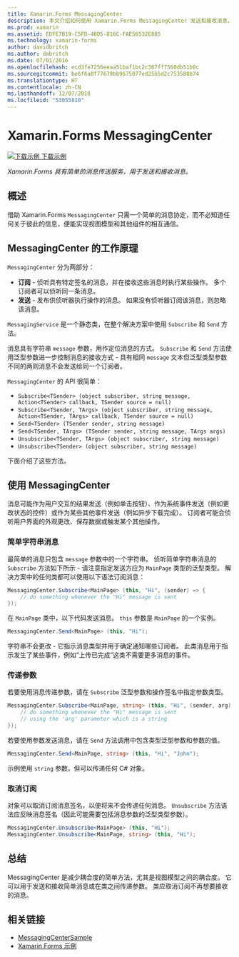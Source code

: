 ```yaml
---
title: Xamarin.Forms MessagingCenter
description: 本文介绍如何使用 Xamarin.Forms MessagingCenter 发送和接收消息，以减少如视图模型等类之间的耦合度。
ms.prod: xamarin
ms.assetid: EDFE7B19-C5FD-40D5-816C-FAE56532E885
ms.technology: xamarin-forms
author: davidbritch
ms.author: dabritch
ms.date: 07/01/2016
ms.openlocfilehash: ecd3fe7256eeaa51baf1bc2c367ff7560db51b0c
ms.sourcegitcommit: be6f6a8f77679bb9675077ed25b5d2c753580b74
ms.translationtype: HT
ms.contentlocale: zh-CN
ms.lasthandoff: 12/07/2018
ms.locfileid: "53055810"
---
```

# <a name="xamarinforms-messagingcenter"></a>Xamarin.Forms MessagingCenter

[![下载示例](~/media/shared/download.png) 下载示例](https://developer.xamarin.com/samples/UsingMessagingCenter)

_Xamarin.Forms 具有简单的消息传送服务，用于发送和接收消息。_

<a name="Overview" />

## <a name="overview"></a>概述

借助 Xamarin.Forms `MessagingCenter` 只需一个简单的消息协定，而不必知道任何关于彼此的信息，便能实现视图模型和其他组件的相互通信。

<a name="How_the_MessagingCenter_Works" />

## <a name="how-the-messagingcenter-works"></a>MessagingCenter 的工作原理

`MessagingCenter` 分为两部分：

-  **订阅** - 侦听具有特定签名的消息，并在接收这些消息时执行某些操作。 多个订阅者可以侦听同一条消息。
-  **发送** - 发布供侦听器执行操作的消息。 如果没有侦听器订阅该消息，则忽略该消息。


`MessagingService` 是一个静态类，在整个解决方案中使用 `Subscribe` 和 `Send` 方法。

消息具有字符串 `message` 参数，用作定位消息的方式。 `Subscribe` 和 `Send` 方法使用泛型参数进一步控制消息的接收方式 - 具有相同 `message` 文本但泛型类型参数不同的两则消息不会发送给同一个订阅者。

`MessagingCenter` 的 API 很简单：

- `Subscribe<TSender> (object subscriber, string message, Action<TSender> callback, TSender source = null)`
- `Subscribe<TSender, TArgs> (object subscriber, string message, Action<TSender, TArgs> callback, TSender source = null)`
- `Send<TSender> (TSender sender, string message)`
- `Send<TSender, TArgs> (TSender sender, string message, TArgs args)`
- `Unsubscribe<TSender, TArgs> (object subscriber, string message)`
- `Unsubscribe<TSender> (object subscriber, string message)`

下面介绍了这些方法。

<a name="Using_the_MessagingCenter" />

## <a name="using-the-messagingcenter"></a>使用 MessagingCenter

消息可能作为用户交互的结果发送（例如单击按钮）、作为系统事件发送（例如更改状态的控件）或作为某些其他事件发送（例如异步下载完成）。 订阅者可能会侦听用户界面的外观更改、保存数据或触发某个其他操作。

### <a name="simple-string-message"></a>简单字符串消息

最简单的消息只包含 `message` 参数中的一个字符串。 侦听简单字符串消息的 `Subscribe` 方法如下所示 - 请注意指定发送方应为 `MainPage` 类型的泛型类型。 解决方案中的任何类都可以使用以下语法订阅消息：

```csharp
MessagingCenter.Subscribe<MainPage> (this, "Hi", (sender) => {
    // do something whenever the "Hi" message is sent
});
```

在 `MainPage` 类中，以下代码发送消息。 `this` 参数是 `MainPage` 的一个实例。

```csharp
MessagingCenter.Send<MainPage> (this, "Hi");
```

字符串不会更改 - 它指示消息类型并用于确定通知哪些订阅者。 此类消息用于指示发生了某些事件，例如“上传已完成”这类不需要更多消息的事件。

### <a name="passing-an-argument"></a>传递参数

若要使用消息传递参数，请在 `Subscribe` 泛型参数和操作签名中指定参数类型。

```csharp
MessagingCenter.Subscribe<MainPage, string> (this, "Hi", (sender, arg) => {
    // do something whenever the "Hi" message is sent
    // using the 'arg' parameter which is a string
});
```

若要使用参数发送消息，请在 `Send` 方法调用中包含类型泛型参数和参数的值。

```csharp
MessagingCenter.Send<MainPage, string> (this, "Hi", "John");
```

示例使用 `string` 参数，但可以传递任何 C# 对象。

### <a name="unsubscribe"></a>取消订阅

对象可以取消订阅消息签名，以便将来不会传递任何消息。 `Unsubscribe` 方法语法应反映消息签名（因此可能需要包括消息参数的泛型类型参数）。

```csharp
MessagingCenter.Unsubscribe<MainPage> (this, "Hi");
MessagingCenter.Unsubscribe<MainPage, string> (this, "Hi");
```

<a name="Summary" />

## <a name="summary"></a>总结

MessagingCenter 是减少耦合度的简单方法，尤其是视图模型之间的耦合度。 它可以用于发送和接收简单消息或在类之间传递参数。 类应取消订阅不再想要接收的消息。


## <a name="related-links"></a>相关链接

- [MessagingCenterSample](https://developer.xamarin.com/samples/UsingMessagingCenter)
- [Xamarin.Forms 示例](https://github.com/xamarin/xamarin-forms-samples)
